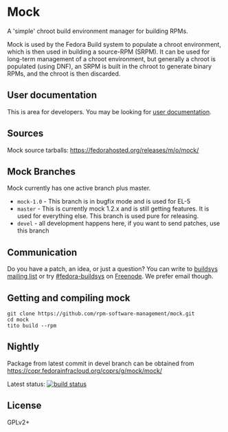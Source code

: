 # Mock

A 'simple' chroot build environment manager for building RPMs.

Mock is used by the Fedora Build system to populate a chroot environment, which is then used in building a source-RPM (SRPM). It can be used for long-term management of a chroot environment, but generally a chroot is populated (using DNF), an SRPM is built in the chroot to generate binary RPMs, and the chroot is then discarded.

## User documentation

This is area for developers. You may be looking for [user documentation](https://github.com/rpm-software-management/mock/wiki).

## Sources

Mock source tarballs: https://fedorahosted.org/releases/m/o/mock/

## Mock Branches

Mock currently has one active branch plus master.

 * `mock-1.0` - This branch is in bugfix mode and is used for EL-5
 * `master` - This is currently mock 1.2.x and is still getting features. It is used for everything else. This branch is used pure for releasing.
 * `devel` - all development happens here, if you want to send patches, use this branch

## Communication

Do you have a patch, an idea, or just a question? You can write to [buildsys mailing list](https://lists.fedoraproject.org/admin/lists/buildsys%40lists.fedoraproject.org/) or try [#fedora-buildsys](http://webchat.freenode.net/?channels=fedora-builsys) on [Freenode](https://freenode.net/). We prefer email though.

## Getting and compiling mock

    git clone https://github.com/rpm-software-management/mock.git
    cd mock
    tito build --rpm

## Nightly

Package from latest commit in devel branch can be obtained from https://copr.fedorainfracloud.org/coprs/g/mock/mock/

Latest status: [![build status](https://copr.fedorainfracloud.org/coprs/g/mock/mock/package/mock/status_image/last_build.png)](https://copr.fedorainfracloud.org/coprs/g/mock/mock/package/mock/)

## License

GPLv2+
